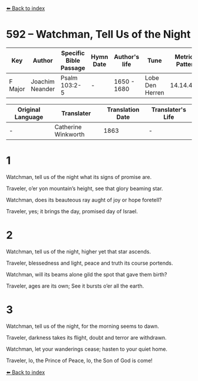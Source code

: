 [⬅️ Back to index](../README.md)

# 592 – Watchman, Tell Us of the Night

Key | Author   | Specific Bible Passage     |Hymn Date |Author's life |Tune |Metrical Pattern   |Composer/Source                                                                                        
-- | --------- | ---------------------------|----------|--------------|-----|-------------------|-------------   
F Major  | Joachim Neander      | Psalm 103:2-5 | -  | 1650 - 1680 | Lobe Den Herren | 14.14.4.7.8 | Chorale Book for England, 1863 

Original Language | Translater | Translation Date   | Translater's Life     
----------------- | --------- | --------------------|-------------   
\-  | Catherine Winkworth      | 1863 | -  | 1827 - 1878 



# 1

Watchman, tell us of the night what its signs of promise are.

Traveler, o’er yon mountain’s height, see that glory beaming star.

Watchman, does its beauteous ray aught of joy or hope foretell?

Traveler, yes; it brings the day, promised day of Israel.



# 2

Watchman, tell us of the night, higher yet that star ascends.

Traveler, blessedness and light, peace and truth its course portends.

Watchman, will its beams alone gild the spot that gave them birth?

Traveler, ages are its own; See it bursts o’er all the earth.



# 3

Watchman, tell us of the night, for the morning seems to dawn.

Traveler, darkness takes its flight, doubt and terror are withdrawn.

Watchman, let your wanderings cease; hasten to your quiet home.

Traveler, lo, the Prince of Peace, lo, the Son of God is come!

[⬅️ Back to index](../README.md)
